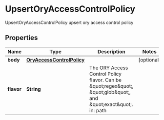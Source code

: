 

# UpsertOryAccessControlPolicy

UpsertOryAccessControlPolicy upsert ory access control policy
## Properties

Name | Type | Description | Notes
------------ | ------------- | ------------- | -------------
**body** | [**OryAccessControlPolicy**](OryAccessControlPolicy.md) |  |  [optional]
**flavor** | **String** | The ORY Access Control Policy flavor. Can be \&quot;regex\&quot;, \&quot;glob\&quot;, and \&quot;exact\&quot;.  in: path | 



